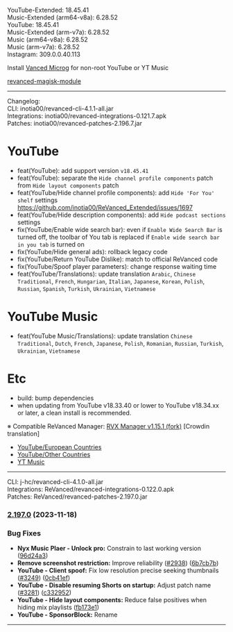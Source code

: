 YouTube-Extended: 18.45.41  
Music-Extended (arm64-v8a): 6.28.52  
YouTube: 18.45.41  
Music-Extended (arm-v7a): 6.28.52  
Music (arm64-v8a): 6.28.52  
Music (arm-v7a): 6.28.52  
Instagram: 309.0.0.40.113  

Install [Vanced Microg](https://github.com/TeamVanced/VancedMicroG/releases) for non-root YouTube or YT Music  

[revanced-magisk-module](https://github.com/Santhanabalan/revanced-magisk-module)  

---
Changelog:  
CLI: inotia00/revanced-cli-4.1.1-all.jar  
Integrations: inotia00/revanced-integrations-0.121.7.apk  
Patches: inotia00/revanced-patches-2.196.7.jar  

YouTube
==
- feat(YouTube): add support version `v18.45.41`
- feat(YouTube): separate the `Hide channel profile components` patch from `Hide layout components` patch
- feat(YouTube/Hide channel profile components): add `Hide 'For You' shelf` settings https://github.com/inotia00/ReVanced_Extended/issues/1697
- feat(YouTube/Hide description components): add `Hide podcast sections` settings
- fix(YouTube/Enable wide search bar): even if `Enable Wide Search Bar` is turned off, the toolbar of You tab is replaced if `Enable wide search bar in you tab` is turned on
- fix(YouTube/Hide general ads): rollback legacy code
- fix(YouTube/Return YouTube Dislike): match to official ReVanced code
- fix(YouTube/Spoof player parameters): change response waiting time
- feat(YouTube/Translations): update translation
`Arabic`, `Chinese Traditional`, `French`, `Hungarian`, `Italian`, `Japanese`, `Korean`, `Polish`, `Russian`, `Spanish`, `Turkish`, `Ukrainian`, `Vietnamese`


YouTube Music
==
- feat(YouTube Music/Translations): update translation
`Chinese Traditional`, `Dutch`, `French`, `Japanese`, `Polish`, `Romanian`, `Russian`, `Turkish`, `Ukrainian`, `Vietnamese`


Etc
==
- build: bump dependencies
- when updating from YouTube v18.33.40 or lower to YouTube v18.34.xx or later, a clean install is recommended.


※ Compatible ReVanced Manager: [RVX Manager v1.15.1 (fork)](https://github.com/inotia00/revanced-manager/releases/tag/v1.15.1)
[Crowdin translation]
- [YouTube/European Countries](https://crowdin.com/project/revancedextendedeu)
- [YouTube/Other Countries](https://crowdin.com/project/revancedextended)
- [YT Music](https://crowdin.com/project/revanced-music-extended)

---
CLI: j-hc/revanced-cli-4.1.0-all.jar  
Integrations: ReVanced/revanced-integrations-0.122.0.apk  
Patches: ReVanced/revanced-patches-2.197.0.jar  

### [2.197.0](https://github.com/ReVanced/revanced-patches/compare/v2.196.0...v2.197.0) (2023-11-18)


### Bug Fixes

* **Nyx Music Plaer - Unlock pro:** Constrain to last working version ([96d24a3](https://github.com/ReVanced/revanced-patches/commit/96d24a3e2ef6bd323aa44a05aaf122683898e90a))
* **Remove screenshot restriction:** Improve reliability ([#2938](https://github.com/ReVanced/revanced-patches/issues/2938)) ([6b7cb7b](https://github.com/ReVanced/revanced-patches/commit/6b7cb7bd38348dbe4a56385356df6ed97e81c319))
* **YouTube - Client spoof:** Fix low resolution precise seeking thumbnails ([#3249](https://github.com/ReVanced/revanced-patches/issues/3249)) ([0cb41ef](https://github.com/ReVanced/revanced-patches/commit/0cb41efa067d74b873167718b25893cb2e1dd240))
* **YouTube - Disable resuming Shorts on startup:** Adjust patch name ([#3281](https://github.com/ReVanced/revanced-patches/issues/3281)) ([c332952](https://github.com/ReVanced/revanced-patches/commit/c3329527db739e6777fe8e77828e1226e4057b80))
* **YouTube - Hide layout components:** Reduce false positives when hiding mix playlists ([fb173e1](https://github.com/ReVanced/revanced-patches/commit/fb173e18afd5566a4ccdbb613810fa9646da9334))
* **YouTube - SponsorBlock:** Rename 
---  
